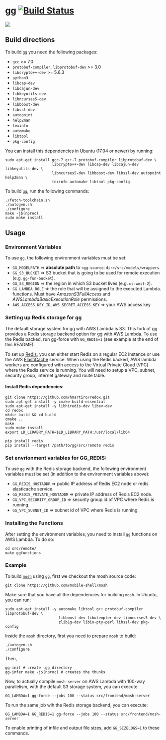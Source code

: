 # gg [![Build Status](https://travis-ci.org/StanfordSNR/gg.svg?branch=master)](https://travis-ci.org/StanfordSNR/gg)

![](https://s3-us-west-2.amazonaws.com/stanfordsnr/gg-xkcd.jpg)

## Build directions

To build `gg` you need the following packages:

- `gcc` >= 7.0
- `protobuf-compiler`, `libprotobuf-dev` >= 3.0
- `libcrypto++-dev` >= 5.6.3
- `python3`
- `libcap-dev`
- `libcajun-dev`
- `libkeyutils-dev`
- `libncurses5-dev`
- `libboost-dev`
- `libssl-dev`
- `autopoint`
- `help2man`
- `texinfo`
- `automake`
- `libtool`
- `pkg-config`

You can install this dependencies in Ubuntu (17.04 or newer) by running:

```
sudo apt-get install gcc-7 g++-7 protobuf-compiler libprotobuf-dev \
                     libcrypto++-dev libcap-dev libcajun-dev libkeyutils-dev \
                     libncurses5-dev libboost-dev libssl-dev autopoint help2man \
                     texinfo automake libtool pkg-config
```

To build `gg`, run the following commands:

```
./fetch-toolchain.sh
./autogen.sh
./configure
make -j$(nproc)
sudo make install
```

## Usage

### Environment Variables

To use `gg`, the following environment variables must be set:

- `GG_MODELPATH` => **absolute path** to `<gg-source-dir>/src/models/wrappers`.
- `GG_S3_BUCKET` => S3 bucket that is going to be used for remote execution (e.g. `gg-fun-bucket`).
- `GG_S3_REGION` => the region in which S3 bucket lives (e.g. `us-west-2`).
- `GG_LAMBDA_ROLE` => the role that will be assigned to the executed Lambda.
functions. Must have *AmazonS3FullAccess* and *AWSLambdaBasicExecutionRole*
permissions.
- `AWS_ACCESS_KEY_ID`, `AWS_SECRET_ACCESS_KEY` => your AWS access key


### Setting up Redis storage for gg

The default storage system for gg with AWS Lambda is S3. This fork of gg provides a Redis storage backend option for gg with AWS Lambda. To use the Redis backed, run gg-force with `GG_REDIS=1` (see example at the end of this README). 

To set up [Redis](https://redis.io), you can either start Redis on a regular EC2 instance or use the AWS [ElastiCache](https://aws.amazon.com/elasticache/) service. When using the Redis backed, AWS lambda workers are configured with access to the Virtual Private Cloud (VPC) where the Redis service is running. You will need to setup a VPC, subnet, security group, internet gateway and route table. 

#### Install Redis dependencies:

~~~
git clone https://github.com/hmartiro/redox.git
sudo apt-get install -y cmake build-essential
sudo apt-get install -y libhiredis-dev libev-dev
cd redox
mkdir build && cd build
cmake ..
make
sudo make install
export LD_LIRABRY_PATH=$LD_LIBRARY_PATH:/usr/local/lib64

pip install redis
pip install --target /path/to/gg/src/remote redis
~~~

### Set envrionment variables for GG_REDIS:
To use `gg` with the Redis storage backend, the following environment variables must be set (in addition to the environment variables above):

- `GG_REDIS_HOSTADDR` => public IP address of Redis EC2 node or redis elasticache service.
- `GG_REDIS_PRIVATE_HOSTADDR` => private IP address of Redis EC2 node.
- `GG_VPC_SECURITY_GROUP_ID` => security group id of VPC where Redis is running.
- `GG_VPC_SUBNET_ID` => subnet id of VPC where Redis is running.


### Installing the Functions

After setting the environment variables, you need to install `gg` functions on
AWS Lambda. To do so:

~~~
cd src/remote/
make ggfunctions
~~~

### Example

To build [`mosh`](https://github.com/mobile-shell/mosh) using `gg`, first we
checkout the mosh source code:

~~~
git clone https://github.com/mobile-shell/mosh
~~~

Make sure that you have all the dependencies for building `mosh`. In Ubuntu,
you can run:

~~~
sudo apt-get install -y automake libtool g++ protobuf-compiler libprotobuf-dev \
                        libboost-dev libutempter-dev libncurses5-dev \
                        zlib1g-dev libio-pty-perl libssl-dev pkg-config
~~~

Inside the `mosh` directory, first you need to prepare `mosh` to build:

~~~
./autogen.sh
./configure
~~~

Then,

~~~
gg-init # create .gg directory
gg-infer make -j$(nproc) # creates the thunks
~~~

Now, to actually compile `mosh-server` on AWS Lambda with 100-way parallelism,
with the default S3 storage system, you can execute:

~~~
GG_LAMBDA=1 gg-force --jobs 100 --status src/frontend/mosh-server
~~~


To run the same job wih the Redis storage backend,
you can execute:

~~~
GG_LAMBDA=1 GG_REDIS=1 gg-force --jobs 100 --status src/frontend/mosh-server
~~~

To enable printing of infile and output file sizes, add `GG_SIZELOGS=1` to these commands.
